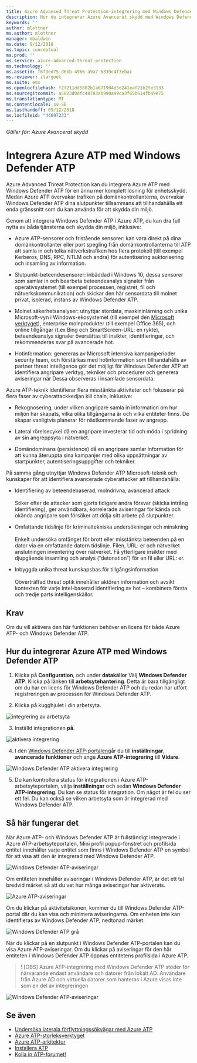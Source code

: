 ```yaml
---
title: Azure Advanced Threat Protection-integrering med Windows Defender ATP | Microsoft Docs
description: Hur du integrerar Azure Avancerat skydd med Windows Defender ATP för fullständig threat identifieringsomfattningen
keywords: ''
author: mlottner
ms.author: mlottner
manager: mbaldwin
ms.date: 9/12/2018
ms.topic: conceptual
ms.prod: ''
ms.service: azure-advanced-threat-protection
ms.technology: ''
ms.assetid: f6f3ed75-d6bb-4966-a9a7-5339c4f3ebac
ms.reviewer: itargoet
ms.suite: ems
ms.openlocfilehash: f2f211dd5882b1a671904d3d241eaf21b2fe3133
ms.sourcegitcommit: a5823d0dfc48783ab990a99ca3f65b614fb49e75
ms.translationtype: MT
ms.contentlocale: sv-SE
ms.lasthandoff: 09/12/2018
ms.locfileid: "44697233"
---
```

*Gäller för: Azure Avancerat skydd*

# <a name="integrating-azure-atp-with-windows-defender-atp"></a>Integrera Azure ATP med Windows Defender ATP

Azure Advanced Threat Protection kan du integrera Azure ATP med Windows Defender ATP för en ännu mer komplett lösning för enhetsskydd. Medan Azure ATP övervakar trafiken på domänkontrollanterna, övervakar Windows Defender ATP dina slutpunkter tillsammans att tillhandahålla ett enda gränssnitt som du kan använda för att skydda din miljö.

Genom att integrera Windows Defender ATP i Azure ATP, du kan dra full nytta av båda tjänsterna och skydda din miljö, inklusive:

- Azure ATP-sensorer och fristående sensorer: kan vara direkt på dina domänkontrollanter eller port spegling från domänkontrollanterna till ATP att samla in och tolka nätverkstrafiken hos flera protokoll (till exempel Kerberos, DNS, RPC, NTLM och andra) för autentisering auktorisering och insamling av information. 

-   Slutpunkt-beteendesensorer: inbäddad i Windows 10, dessa sensorer som samlar in och bearbeta beteendeanalys signaler från operativsystemet (till exempel processen, registret, fil och nätverkskommunikation) och skickar den här sensordata till molnet privat, isolerad, instans av Windows Defender ATP.

- Molnet säkerhetsanalyser: utnyttjar stordata, maskininlärning och unika Microsoft-vyn i Windows-ekosystemet (till exempel den [Microsoft verktyget](https://www.microsoft.com/download/malicious-software-removal-tool-details.aspx)), enterprise molnprodukter (till exempel Office 365), och online tillgångar (t.ex Bing och SmartScreen-URL: en rykte), beteendeanalys signaler översättas till insikter, identifieringar, och rekommenderas svar på avancerade hot.

- Hotinformation: genereras av Microsoft intensiva kampanjperioder security team, och förstärkas med hotinformation som tillhandahålls av partner threat intelligence gör det möjligt för Windows Defender ATP att identifiera angripare verktyg, tekniker och procedurer och generera aviseringar när Dessa observeras i insamlade sensordata.

Azure ATP-teknik identifierar flera misstänkta aktiviteter och fokuserar på flera faser av cyberattackkedjan kill chain, inklusive:

- Rekognosering, under vilken angripare samla in information om hur miljön har skapats, vilka olika tillgångarna är och vilka entiteter finns. De skapar vanligtvis planerar för nästkommande faser av angrepp.

- Lateral rörelsecykel då en angripare investerar tid och möda i spridning av sin angreppsyta i nätverket.

- Domändominans (persistence) då en angripare samlar information för att kunna återuppta sina kampanjer med olika uppsättningar av startpunkter, autentiseringsuppgifter och tekniker.

På samma gång utnyttjar Windows Defender ATP Microsoft-teknik och kunskaper för att identifiera avancerade cyberattacker att tillhandahålla:

- Identifiering av beteendebaserad, molndrivna, avancerad attack<br></br>Söker efter de attacker som gjorts tidigare andra försvar (skicka intrång identifiering), ger användbara, korrelerade aviseringar för kända och okända angripare som försöker att dölja sitt arbete på slutpunkter.

- Omfattande tidslinje för kriminaltekniska undersökningar och minskning<br></br>Enkelt undersöka omfånget för brott eller misstänkta beteenden på en dator via en omfattande datorn tidslinje. Filen, URL: er och nätverket anslutningen inventering över nätverket. Få ytterligare insikter med djupgående insamling och analys (”detonation”) för en fil eller URL: er.

- Inbyggda unika threat kunskapsbas för tillgångsinformation<br></br>Oöverträffad threat optik innehåller aktören information och avsikt kontexten för varje intel-baserad identifiering av hot – kombinera första och tredje parts intelligenskällor.

## <a name="prerequisites"></a>Krav

Om du vill aktivera den här funktionen behöver en licens för både Azure ATP- och Windows Defender ATP. 


## <a name="how-to-integrate-azure-atp-with-windows-defender-atp"></a>Hur du integrerar Azure ATP med Windows Defender ATP

1. Klicka på **Configuration**, och under **datakällor** Välj **Windows Defender ATP**. Klicka på länken till **arbetsytehantering**. Detta är bara tillgängligt om du har en licens för Windows Defender ATP och du redan har utfört registreringen av processen för Windows Defender ATP. 

2. Klicka på kugghjulet i din arbetsyta.

 ![integrering av arbetsyta](./media/edit-workspace.png)
 
3. Inställd integrationen **på**. 

 ![aktivera integrering](./media/enable-integration.png)

4. I den [Windows Defender ATP-portalen](https://beta.securitycenter.windows.com/preferences/advanced)går du till **inställningar**, **avancerade funktioner** och ange **Azure ATP-integrering** till  **Vidare**. 

 ![Windows Defender ATP aktivera integrering](./media/wd-atp-enable.png)

5. Du kan kontrollera status för integrationen i Azure ATP-arbetsyteportalen, välja **inställningar** och sedan **Windows Defender ATP-integrering**. Du kan se status för integration. Om något är fel du ser ett fel. Du kan också se vilken arbetsyta som är integrerad med Windows Defender ATP.

## <a name="how-it-works"></a>Så här fungerar det

När Azure ATP- och Windows Defender ATP är fullständigt integrerade i Azure ATP-arbetsyteportalen, Mini profil popup-fönstret och profilsida entitet innehåller varje entitet som finns i Windows Defender ATP en symbol för att visa att den är integrerad med Windows Defender ATP. 

 ![Windows Defender ATP-aviseringar](./media/profile-alerts-wd.png)

Om entiteten innehåller aviseringar i Windows Defender ATP, är det ett tal bredvid märket så att du vet hur många aviseringar har aktiverats.

 ![Azure ATP-aviseringar](./media/atp-integrated-wd-icon-alerts.png)

Om du klickar på aktivitetsikonen, kommer du till Windows Defender ATP-portal där du kan visa och minimera aviseringarna. Om enheten inte kan identifieras av Windows Defender ATP, nedtonad märket. 

 ![Windows Defender ATP grå](./media/wd-grey.png)

När du klickar på en slutpunkt i Windows Defender ATP-portalen kan du visa Azure ATP-aviseringar. Om du klickar på aviseringar för den här entiteten i Windows Defender ATP öppnas entitetens profilsida i Azure ATP. 
 
 > ! [OBS] Azure ATP-integrering med Windows Defender ATP stöder för närvarande endast användare och datorer från lokalt AD. Användare från Azure AD och virtuella datorer som hanteras i Azure visas inte som en del av integreringen 

![Windows Defender ATP-aviseringar](./media/wd-atp-alerts.png)


## <a name="see-also"></a>Se även

- [Undersöka laterala förflyttningssökvägar med Azure ATP](use-case-lateral-movement-path.md)
- [Azure ATP-storleksverktyget](http://aka.ms/aatpsizingtool)
- [Azure ATP-arkitektur](atp-architecture.md)
- [Installera ATP](install-atp-step1.md)
- [Kolla in ATP-forumet!](https://aka.ms/azureatpcommunity)

